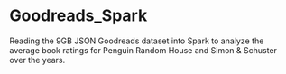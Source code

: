 # Goodreads_Spark
Reading the 9GB JSON Goodreads dataset into Spark to analyze the average book ratings for Penguin Random House and Simon &amp; Schuster over the years.

